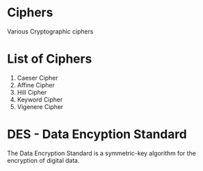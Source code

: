 # Ciphers
Various Cryptographic ciphers

# List of Ciphers
1. Caeser Cipher
2. Affine Cipher
3. Hill Cipher
4. Keyword Cipher
5. Vigenere Cipher

# DES - Data Encyption Standard
The Data Encryption Standard is a symmetric-key algorithm for the encryption of digital data.
